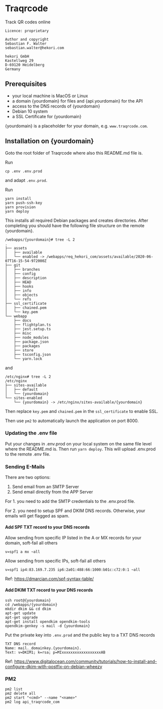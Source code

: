 # Traqrcode

Track QR codes online

```
Licence: proprietary

Author and copyright
Sebastian F. Walter
sebastian.walter@hekori.com

hekori GmbH
Kastellweg 29
D-69120 Heidelberg
Germany
```


## Prerequisites

- your local machine is MacOS or Linux
- a domain {yourdomain} for files and {api.yourdomain} for the API
- access to the DNS records of {yourdomain}
- Debian 10 system
- a SSL Certificate for {yourdomain}

{yourdomain} is a placeholder for your domain, e.g. `www.traqrcode.com`.


## Installation on {yourdomain}

Goto the root folder of Traqrcode where also this README.md file is.

Run 
```
cp .env .env.prod
```
and adapt `.env.prod`.

Run
```
yarn install
yarn push-ssh-key
yarn provision
yarn deploy
```

This installs all required Debian packages and creates directories.
After completing you should have the following file structure on the remote {yourdomain}.

```
/webapps/{yourdomain}# tree -L 2
.
├── assets
│   ├── available
│   └── enabled -> /webapps/req_hekori_com/assets/available/2020-06-07T16-15-54-972000Z
├── git
│   ├── branches
│   ├── config
│   ├── description
│   ├── HEAD
│   ├── hooks
│   ├── info
│   ├── objects
│   └── refs
├── ssl_certificate
│   ├── chained.pem
│   └── key.pem
└── webapp
    ├── docs
    ├── flightplan.ts
    ├── jest.setup.ts
    ├── misc
    ├── node_modules
    ├── package.json
    ├── packages
    ├── store
    ├── tsconfig.json
    └── yarn.lock
```
and
```
/etc/nginx# tree -L 2 
/etc/nginx
├── sites-available
│   ├── default
│   └── {yourdomain}
└── sites-enabled
    └── {yourdomain} -> /etc/nginx/sites-available/{yourdomain}
```


Then replace `key.pem` and `chained.pem` in the `ssl_certificate` to enable SSL.

Then use `pm2` to automatically launch the application on port 8000.

### Updating the .env file

Put your changes in .env.prod on your local system on the same file level where the README.md is.
Then run `yarn deploy`. This will upload .env.prod to the remote .env file.


### Sending E-Mails

There are two options:

1) Send email from an SMTP Server
2) Send email directly from the APP Server

For 1. you need to add the SMTP credentials to the .env.prod file.

For 2. you need to setup SPF and DKIM DNS records. Otherwise, your emails will get flagged as spam.


#### Add SPF TXT record to your DNS records

Allow sending from specific IP listed in the A or MX records for your domain, soft-fail all others
```
v=spf1 a mx ~all
```

Allow sending from specific IPs, soft-fail all others
```
v=spf1 ip4:83.169.7.235 ip6:2a01:488:66:1000:b01c:c72:0:1 ~all
```

Ref: https://dmarcian.com/spf-syntax-table/

#### Add DKIM TXT record to your DNS records

```
ssh root@{yourdomain}
cd /webapps/{yourdomain}
mkdir dkim && cd dkim
apt-get update
apt-get upgrade
apt-get install opendkim opendkim-tools
opendkim-genkey -s mail -d {yourdomain}
```
Put the private key into `.env.prod` and the public key
to a TXT DNS records
```
TXT DNS record
Name: mail._domainkey.{yourdomain}.
Text: v=DKIM1; k=rsa; p=MIxxxxxxxxxxxxxxxxxxAB
```

Ref: https://www.digitalocean.com/community/tutorials/how-to-install-and-configure-dkim-with-postfix-on-debian-wheezy

### PM2

```
pm2 list
pm2 delete all
pm2 start "<cmd>" --name "<name>"
pm2 log api_traqrcode_com
```

